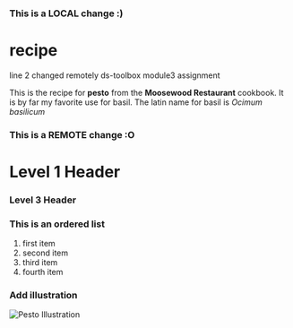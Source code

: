 ### This is a LOCAL change :)
# recipe
line 2 changed remotely
ds-toolbox module3 assignment

This is the recipe for **pesto** from the **Moosewood Restaurant** cookbook.
It is by far my favorite use for basil. The latin name for basil is *Ocimum basilicum*

### This is a REMOTE change :O

# Level 1 Header

### Level 3 Header

### This is an ordered list

1. first  item
2. second item
3. third item
4. fourth item

### Add illustration

![Pesto Illustration](recipe.jpg)
